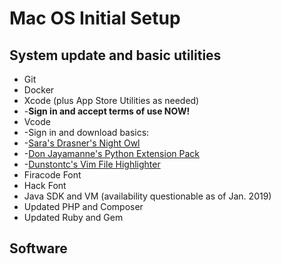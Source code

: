 # Mac OS Initial Setup

## System update and basic utilities

-   Git
-   Docker
-   Xcode (plus App Store Utilities as needed)
-   -**Sign in and accept terms of use NOW!**
-   Vcode
-   -Sign in and download basics:
-   -[Sara's Drasner's Night Owl](https://marketplace.visualstudio.com/items?itemName=sdras.night-owl)
-   -[Don Jayamanne's Python Extension Pack](https://marketplace.visualstudio.com/items?itemName=donjayamanne.python-extension-pack)
-   -[Dunstontc's Vim File Highlighter](https://marketplace.visualstudio.com/items?itemName=dunstontc.viml)
-   Firacode Font
-   Hack Font
-   Java SDK and VM (availability questionable as of Jan. 2019)
-   Updated PHP and Composer
-   Updated Ruby and Gem

## Software
